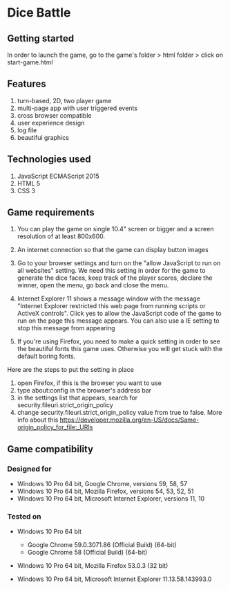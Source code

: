 # Dice Battle

## Getting started
In order to launch the game, go to the game's folder > html folder > click on start-game.html

## Features
1. turn-based, 2D,  two player game
2. multi-page app  with user triggered events
3. cross browser compatible
4. user experience design
5. log file
6. beautiful graphics

## Technologies used
1. JavaScript ECMAScript 2015
2. HTML 5
3. CSS 3

## Game requirements
1. You can play the game on single 10.4" screen or bigger and a screen resolution of at least 800x600.

2. An internet connection so that the game can display button images

3. Go to your browser settings and turn on the "allow JavaScript to run on all websites" setting.
   We need this setting in order for the game to generate the dice faces, keep track of the player scores, declare the winner,
   open the menu, go back and close the menu.

4. Internet Explorer 11 shows a message window with the message "Internet Explorer restricted this web page from running scripts or ActiveX controls". Click yes to allow the JavaScript code of the game to run on the page this message appears.
You can also use a IE setting to stop this message from appearing

5. If you're using Firefox, you need to make a quick setting in order to see the beautiful fonts this game uses.
   Otherwise you will get stuck with the default boring fonts.
   
Here are the steps to put the setting in place
1. open Firefox, if this is the browser you want to use
2. type   about:config   in the browser's address bar
3. in the settings list that appears, search for  security.fileuri.strict_origin_policy
4. change  security.fileuri.strict_origin_policy value from true to false. 
  More info about this https://developer.mozilla.org/en-US/docs/Same-origin_policy_for_file:_URIs


## Game compatibility

### Designed for 
* Windows 10 Pro 64 bit, Google Chrome, versions 59, 58, 57
* Windows 10 Pro 64 bit, Mozilla Firefox, versions 54, 53, 52, 51
* Windows 10 Pro 64 bit, Microsoft Internet Explorer, versions 11, 10

### Tested on
* Windows 10 Pro 64 bit 
  * Google Chrome 59.0.3071.86 (Official Build) (64-bit)
  * Google Chrome 58           (Official Build) (64-bit)
    
* Windows 10 Pro 64 bit, Mozilla Firefox 53.0.3 (32 bit)

* Windows 10 Pro 64 bit, Microsoft Internet Explorer 11.13.58.143993.0
